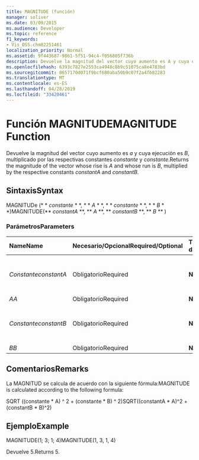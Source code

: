 ```yaml
---
title: MAGNITUDE (función)
manager: soliver
ms.date: 03/09/2015
ms.audience: Developer
ms.topic: reference
f1_keywords:
- Vis_DSS.chm82251461
localization_priority: Normal
ms.assetid: 9f443687-9861-5f51-94c4-f056805f736b
description: Devuelve la magnitud del vector cuyo aumento es A y cuya ejecución es B, multiplicado por las respectivas constantes constante y constante.
ms.openlocfilehash: 6393c7827e2553ca4948c8b9c51075ca8e4783bd
ms.sourcegitcommit: 8657170d071f9bcf680aba50b9c07f2a4fb82283
ms.translationtype: MT
ms.contentlocale: es-ES
ms.lasthandoff: 04/28/2019
ms.locfileid: "33420461"
---
```

# <a name="magnitude-function"></a><span data-ttu-id="51019-103">Función MAGNITUDE</span><span class="sxs-lookup"><span data-stu-id="51019-103">MAGNITUDE Function</span></span>

<span data-ttu-id="51019-104">Devuelve la magnitud del vector cuyo aumento es _a_ y cuya ejecución es _B_, multiplicado por las respectivas constantes _constante_ y _constante_.</span><span class="sxs-lookup"><span data-stu-id="51019-104">Returns the magnitude of the vector whose rise is  _A_ and whose run is  _B_, multiplied by the respective constants  _constantA_ and  _constantB_.</span></span> 
  
## <a name="syntax"></a><span data-ttu-id="51019-105">Sintaxis</span><span class="sxs-lookup"><span data-stu-id="51019-105">Syntax</span></span>

<span data-ttu-id="51019-106">MAGNITUDe (\* \* *constante* \* \*, \* \* *A* \* \*, \* \* *constante* \* \*, \* \* *B* \* \*)</span><span class="sxs-lookup"><span data-stu-id="51019-106">MAGNITUDE(\*\* *constantA* \*\*, \*\* *A* \*\*, \*\* *constantB* \*\*, \*\* *B* \*\* )</span></span> 
  
### <a name="parameters"></a><span data-ttu-id="51019-107">Parámetros</span><span class="sxs-lookup"><span data-stu-id="51019-107">Parameters</span></span>

|<span data-ttu-id="51019-108">**Name**</span><span class="sxs-lookup"><span data-stu-id="51019-108">**Name**</span></span>|<span data-ttu-id="51019-109">**Necesario/Opcional**</span><span class="sxs-lookup"><span data-stu-id="51019-109">**Required/Optional**</span></span>|<span data-ttu-id="51019-110">**Tipo de datos**</span><span class="sxs-lookup"><span data-stu-id="51019-110">**Data Type**</span></span>|<span data-ttu-id="51019-111">**Descripción**</span><span class="sxs-lookup"><span data-stu-id="51019-111">**Description**</span></span>|
|:-----|:-----|:-----|:-----|
| <span data-ttu-id="51019-112">_Constante_</span><span class="sxs-lookup"><span data-stu-id="51019-112">_constantA_</span></span> <br/> |<span data-ttu-id="51019-113">Obligatorio</span><span class="sxs-lookup"><span data-stu-id="51019-113">Required</span></span>  <br/> |<span data-ttu-id="51019-114">**Number**</span><span class="sxs-lookup"><span data-stu-id="51019-114">**Number**</span></span> <br/> |<span data-ttu-id="51019-115">La constante por la que multiplicar el aumento.</span><span class="sxs-lookup"><span data-stu-id="51019-115">The constant by which to multiply the rise.</span></span>  <br/> |
| <span data-ttu-id="51019-116">_A_</span><span class="sxs-lookup"><span data-stu-id="51019-116">_A_</span></span> <br/> |<span data-ttu-id="51019-117">Obligatorio</span><span class="sxs-lookup"><span data-stu-id="51019-117">Required</span></span>  <br/> |<span data-ttu-id="51019-118">**Number**</span><span class="sxs-lookup"><span data-stu-id="51019-118">**Number**</span></span> <br/> |<span data-ttu-id="51019-119">El aumento.</span><span class="sxs-lookup"><span data-stu-id="51019-119">The rise.</span></span>  <br/> |
| <span data-ttu-id="51019-120">_Constante_</span><span class="sxs-lookup"><span data-stu-id="51019-120">_constantB_</span></span> <br/> |<span data-ttu-id="51019-121">Obligatorio</span><span class="sxs-lookup"><span data-stu-id="51019-121">Required</span></span>  <br/> |<span data-ttu-id="51019-122">**Number**</span><span class="sxs-lookup"><span data-stu-id="51019-122">**Number**</span></span> <br/> |<span data-ttu-id="51019-123">La constante por la que multiplicar la ejecución.</span><span class="sxs-lookup"><span data-stu-id="51019-123">The constant by which to multiply the run.</span></span>  <br/> |
| <span data-ttu-id="51019-124">_B_</span><span class="sxs-lookup"><span data-stu-id="51019-124">_B_</span></span> <br/> |<span data-ttu-id="51019-125">Obligatorio</span><span class="sxs-lookup"><span data-stu-id="51019-125">Required</span></span>  <br/> |<span data-ttu-id="51019-126">**Number**</span><span class="sxs-lookup"><span data-stu-id="51019-126">**Number**</span></span> <br/> |<span data-ttu-id="51019-127">La ejecución.</span><span class="sxs-lookup"><span data-stu-id="51019-127">The run.</span></span>  <br/> |
   
## <a name="remarks"></a><span data-ttu-id="51019-128">Comentarios</span><span class="sxs-lookup"><span data-stu-id="51019-128">Remarks</span></span>

<span data-ttu-id="51019-129">La MAGNITUD se calcula de acuerdo con la siguiente fórmula:</span><span class="sxs-lookup"><span data-stu-id="51019-129">MAGNITUDE is calculated according to the following formula:</span></span>
  
<span data-ttu-id="51019-130">SQRT ((constante \* A) ^ 2 + (constante \* B) ^ 2)</span><span class="sxs-lookup"><span data-stu-id="51019-130">SQRT((constantA \* A)^2 + (constantB \* B)^2)</span></span>
  
## <a name="example"></a><span data-ttu-id="51019-131">Ejemplo</span><span class="sxs-lookup"><span data-stu-id="51019-131">Example</span></span>

<span data-ttu-id="51019-132">MAGNITUDE(1; 3; 1; 4)</span><span class="sxs-lookup"><span data-stu-id="51019-132">MAGNITUDE(1, 3, 1, 4)</span></span> 
  
<span data-ttu-id="51019-133">Devuelve 5.</span><span class="sxs-lookup"><span data-stu-id="51019-133">Returns 5.</span></span> 
  

